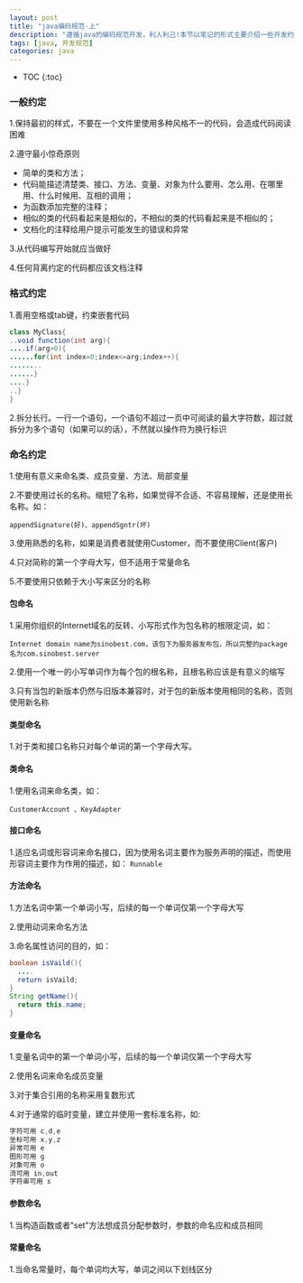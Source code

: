 ```yaml
---
layout: post
title: "java编码规范-上"
description: "遵循java的编码规范开发，利人利己!本节以笔记的形式主要介绍一些开发约定和命名规范"
tags: [java, 开发规范]
categories: java
---
```


* TOC
{:toc}

### 一般约定
1.保持最初的样式，不要在一个文件里使用多种风格不一的代码，会造成代码阅读困难

2.遵守最小惊奇原则

- 简单的类和方法；
- 代码能描述清楚类、接口、方法、变量、对象为什么要用、怎么用、在哪里用、什么时候用、互相的调用；
- 为函数添加完整的注释；
- 相似的类的代码看起来是相似的，不相似的类的代码看起来是不相似的；
- 文档化的注释给用户提示可能发生的错误和异常

3.从代码编写开始就应当做好

4.任何背离约定的代码都应该文档注释

### 格式约定
1.善用空格或tab键，约束嵌套代码

```java
class MyClass{
..void function(int arg){
....if(arg>0){
......for(int index=0;index<=arg;index++){
........
......}
....}
..}
}
```
2.拆分长行。一行一个语句，一个语句不超过一页中可阅读的最大字符数，超过就拆分为多个语句（如果可以的话），不然就以操作符为换行标识

### 命名约定
1.使用有意义来命名类、成员变量、方法、局部变量

2.不要使用过长的名称。缩短了名称，如果觉得不合适、不容易理解，还是使用长名称。如：

`appendSignature(好)、appendSgntr(坏)`

3.使用熟悉的名称，如果是消费者就使用Customer，而不要使用Client(客户)

4.只对简称的第一个字母大写，但不适用于常量命名

5.不要使用只依赖于大小写来区分的名称

#### 包命名
1.采用你组织的Internet域名的反转、小写形式作为包名称的根限定词，如：

` Internet domain name为sinobest.com，该包下为服务器发布包，所以完整的package名为com.sinobest.server `

2.使用一个唯一的小写单词作为每个包的根名称，且根名称应该是有意义的缩写

3.只有当包的新版本仍然与旧版本兼容时，对于包的新版本使用相同的名称，否则使用新名称

#### 类型命名
1.对于类和接口名称只对每个单词的第一个字母大写。

#### 类命名
1.使用名词来命名类，如：

` CustomerAccount 、KeyAdapter `

#### 接口命名
1.适应名词或形容词来命名接口，因为使用名词主要作为服务声明的描述，而使用形容词主要作为作用的描述，如：
` Runnable `

#### 方法命名
1.方法名词中第一个单词小写，后续的每一个单词仅第一个字母大写

2.使用动词来命名方法

3.命名属性访问的目的，如：

```java
boolean isVaild(){
  ....
  return isVaild;
}
String getName(){
  return this.name;
}
```

#### 变量命名
1.变量名词中的第一个单词小写，后续的每一个单词仅第一个字母大写

2.使用名词来命名成员变量

3.对于集合引用的名称采用复数形式

4.对于通常的临时变量，建立并使用一套标准名称，如:

```java
字符可用 c,d,e
坐标可用 x,y,z
异常可用 e
图形可用 g
对象可用 o
流可用 in,out
字符串可用 s
```

#### 参数命名
1.当构造函数或者"set"方法想成员分配参数时，参数的命名应和成员相同

#### 常量命名
1.当命名常量时，每个单词均大写，单词之间以下划线区分











